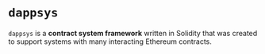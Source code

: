 `dappsys`
===

`dappsys` is a **contract system framework** written in Solidity that was created to support systems with many interacting Ethereum contracts.
